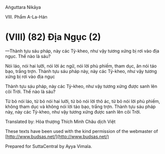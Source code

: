  

Aṅguttara Nikāya

VIII. Phẩm A-La-Hán

# (VIII) (82) Ðịa Ngục (2)

—Thành tựu sáu pháp, này các Tỷ-kheo, như vậy tương xứng bị rơi vào địa ngục. Thế nào là sáu?

Nói láo, nói hai lưỡi, nói lời ác ngữ, nói lời phù phiếm, tham dục, ăn nói táo bạo, trắng trợn. Thành tựu sáu pháp này, này các Tỷ-kheo, như vậy tương xứng bị rơi vào địa ngục

Thành tựu sáu pháp, này các Tỷ-kheo, như vậy tương xứng được sanh lên cõi Trời. Thế nào là sáu?

Từ bỏ nói láo, từ bỏ nói hai lưỡi, từ bỏ nói lời thô ác, từ bỏ nói lời phù phiếm, không tham dục và không nói lời táo bạo, trắng trợn. Thành tựu sáu pháp này, này các Tỷ-kheo, như vậy tương xứng được sanh lên cõi Trời.

Translated by: Hòa thượng Thích Minh Châu dịch Việt

These texts have been used with the kind permission of the webmaster of [http://www.budsas.net/](http://www.budsas.net/)

Prepared for SuttaCentral by Ayya Vimala.